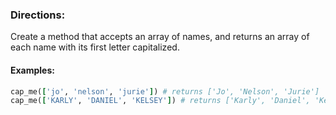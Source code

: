 ### Directions:

Create a method that accepts an array of names, and returns an array of each name with its first letter capitalized.

#### Examples:

```ruby
cap_me(['jo', 'nelson', 'jurie']) # returns ['Jo', 'Nelson', 'Jurie']
cap_me(['KARLY', 'DANIEL', 'KELSEY']) # returns ['Karly', 'Daniel', 'Kelsey']
```